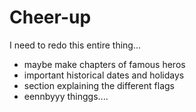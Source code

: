 # Cheer-up
I need to redo this entire thing...
- maybe make chapters of famous heros 
- important historical dates and holidays
- section explaining the different flags
- eennbyyy thinggs....
